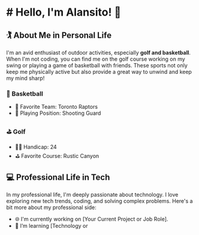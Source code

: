 # # Hello, I'm Alansito! 👋

## 🏌 About Me in Personal Life
I'm an avid enthusiast of outdoor activities, especially **golf and basketball**. When I'm not coding, you can find me on the golf course working on my swing or playing a game of basketball with friends. These sports not only keep me physically active but also provide a great way to unwind and keep my mind sharp!

### 🏀 Basketball
- 🏀 Favorite Team: Toronto Raptors
- 🏀 Playing Position: Shooting Guard

### ⛳ Golf
- 🏌️‍♂️ Handicap: 24
- ⛳ Favorite Course: Rustic Canyon

## 💻 Professional Life in Tech
In my professional life, I'm deeply passionate about technology. I love exploring new tech trends, coding, and solving complex problems. Here's a bit more about my professional side:

- 🌐 I'm currently working on [Your Current Project or Job Role].
- 🚀 I’m learning [Technology or
